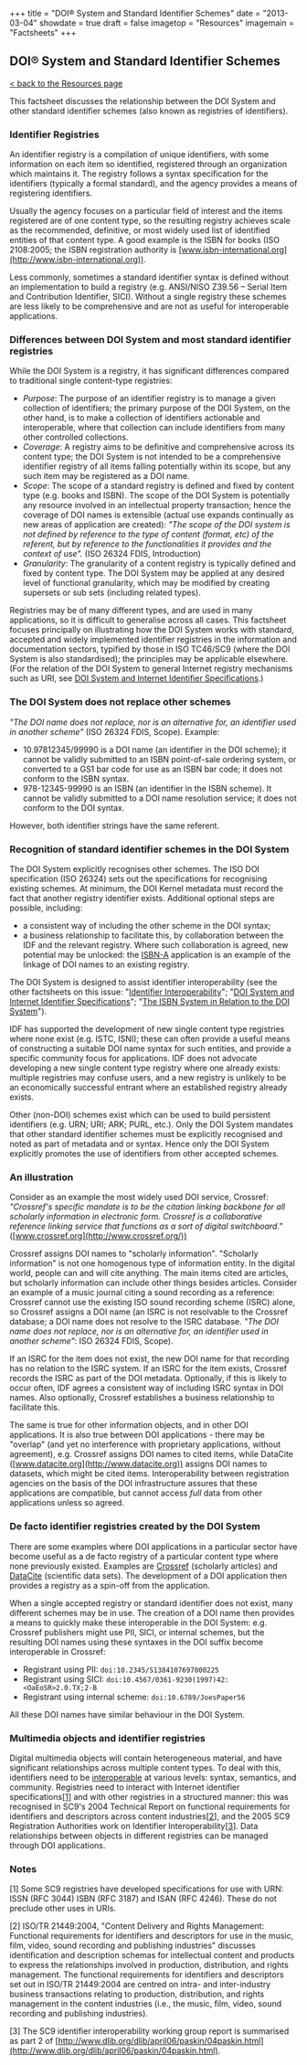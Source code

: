 +++
title = "DOI® System and Standard Identifier Schemes"
date = "2013-03-04"
showdate = true
draft = false
imagetop = "Resources"
imagemain = "Factsheets"
+++

## DOI® System and Standard Identifier Schemes

[< back to the Resources page](/the-identifier/resources/)

This factsheet discusses the relationship between the DOI System and other standard identifier schemes (also known as registries of identifiers).

### Identifier Registries

An identifier registry is a compilation of unique identifiers, with some information on each item so identified, registered through an organization which maintains it. The registry follows a syntax specification for the identifiers (typically a formal standard), and the agency provides a means of registering identifiers.

Usually the agency focuses on a particular field of interest and the items registered are of one content type, so the resulting registry achieves scale as the recommended, definitive, or most widely used list of identified entities of that content type. A good example is the ISBN for books (ISO 2108:2005; the ISBN registration authority is [www.isbn-international.org](http://www.isbn-international.org)).

Less commonly, sometimes a standard identifier syntax is defined without an implementation to build a registry (e.g. ANSI/NISO Z39.56 – Serial Item and Contribution Identifier, SICI). Without a single registry these schemes are less likely to be comprehensive and are not as useful for interoperable applications.

### Differences between DOI System and most standard identifier registries

While the DOI System is a registry, it has significant differences compared to traditional single content-type registries:

*   _Purpose_: The purpose of an identifier registry is to manage a given collection of identifiers; the primary purpose of the DOI System, on the other hand, is to make a collection of identifiers actionable and interoperable, where that collection can include identifiers from many other controlled collections.
*   _Coverage_: A registry aims to be definitive and comprehensive across its content type; the DOI System is not intended to be a comprehensive identifier registry of all items falling potentially within its scope, but any such item may be registered as a DOI name.
*   _Scope_: The scope of a standard registry is defined and fixed by content type (e.g. books and ISBN). The scope of the DOI System is potentially any resource involved in an intellectual property transaction; hence the coverage of DOI names is extensible (actual use expands continually as new areas of application are created): _"The scope of the DOI system is not defined by reference to the type of content (format, etc) of the referent, but by reference to the functionalities it provides and the context of use"._ (ISO 26324 FDIS, Introduction)
*   _Granularity_: The granularity of a content registry is typically defined and fixed by content type. The DOI System may be applied at any desired level of functional granularity, which may be modified by creating supersets or sub sets (including related types).

Registries may be of many different types, and are used in many applications, so it is difficult to generalise across all cases. This factsheet focuses principally on illustrating how the DOI System works with standard, accepted and widely implemented identifier registries in the information and documentation sectors, typified by those in ISO TC46/SC9 (where the DOI System is also standardised); the principles may be applicable elsewhere. (For the relation of the DOI System to general Internet registry mechanisms such as URI, see [DOI System and Internet Identifier Specifications](/the-identifier/resources/factsheets/doi-system-and-internet-identifier-specifications/).)

### The DOI System does not replace other schemes

_"The DOI name does not replace, nor is an alternative for, an identifier used in another scheme"_ (ISO 26324 FDIS, Scope). Example:

*   10.97812345/99990 is a DOI name (an identifier in the DOI scheme); it cannot be validly submitted to an ISBN point-of-sale ordering system, or converted to a GS1 bar code for use as an ISBN bar code; it does not conform to the ISBN syntax.
*   978-12345-99990 is an ISBN (an identifier in the ISBN scheme). It cannot be validly submitted to a DOI name resolution service; it does not conform to the DOI syntax.

However, both identifier strings have the same referent.

### Recognition of standard identifier schemes in the DOI System

The DOI System explicitly recognises other schemes. The ISO DOI specification (ISO 26324) sets out the specifications for recognising existing schemes. At minimum, the DOI Kernel metadata must record the fact that another registry identifier exists. Additional optional steps are possible, including:

*   a consistent way of including the other scheme in the DOI syntax;
*   a business relationship to facilitate this, by collaboration between the IDF and the relevant registry. Where such collaboration is agreed, new potential may be unlocked: the [ISBN-A](/the-identifier/resources/factsheets/doi-system-and-the-isbn-system/) application is an example of the linkage of DOI names to an existing registry.

The DOI System is designed to assist identifier interoperability (see the other factsheets on this issue: "[Identifier Interoperability](/the-identifier/resources/factsheets/identifier-interoperability)"; "[DOI System and Internet Identifier Specifications](/the-identifier/resources/factsheets/doi-system-and-internet-identifier-specifications/)"; "[The ISBN System in Relation to the DOI System](/the-identifier/resources/factsheets/doi-system-and-the-isbn-system/)").

IDF has supported the development of new single content type registries where none exist (e.g. ISTC, ISNI); these can often provide a useful means of constructing a suitable DOI name syntax for such entities, and provide a specific community focus for applications. IDF does not advocate developing a new single content type registry where one already exists: multiple registries may confuse users, and a new registry is unlikely to be an economically successful entrant where an established registry already exists.

Other (non-DOI) schemes exist which can be used to build persistent identifiers (e.g. URN; URI; ARK; PURL, etc.). Only the DOI System mandates that other standard identifier schemes must be explicitly recognised and noted as part of metadata and or syntax. Hence only the DOI System explicitly promotes the use of identifiers from other accepted schemes.

### An illustration

Consider as an example the most widely used DOI service, Crossref: _"Crossref's specific mandate is to be the citation linking backbone for all scholarly information in electronic form. Crossref is a collaborative reference linking service that functions as a sort of digital switchboard."_ ([www.crossref.org](http://www.crossref.org/))

Crossref assigns DOI names to "scholarly information". "Scholarly information" is not one homogenous type of information entity. In the digital world, people can and will cite anything. The main items cited are articles, but scholarly information can include other things besides articles. Consider an example of a music journal citing a sound recording as a reference: Crossref cannot use the existing ISO sound recording scheme (ISRC) alone, so Crossref assigns a DOI name (an ISRC is not resolvable to the Crossref database; a DOI name does not resolve to the ISRC database. _"The DOI name does not replace, nor is an alternative for, an identifier used in another scheme"_: ISO 26324 FDIS, Scope).

If an ISRC for the item does not exist, the new DOI name for that recording has no relation to the ISRC system. If an ISRC for the item exists, Crossref records the ISRC as part of the DOI metadata. Optionally, if this is likely to occur often, IDF agrees a consistent way of including ISRC syntax in DOI names. Also optionally, Crossref establishes a business relationship to facilitate this.

The same is true for other information objects, and in other DOI applications. It is also true between DOI applications - there may be "overlap" (and yet no interference with proprietary applications, without agreement), e.g. Crossref assigns DOI names to cited items, while DataCite ([www.datacite.org](http://www.datacite.org)) assigns DOI names to datasets, which might be cited items. Interoperability between registration agencies on the basis of the DOI infrastructure assures that these applications are compatible, but cannot access _full_ data from other applications unless so agreed.

### De facto identifier registries created by the DOI System

There are some examples where DOI applications in a particular sector have become useful as a de facto registry of a particular content type where none previously existed. Examples are [Crossref](http://www.crossref.org/) (scholarly articles) and [DataCite](http://www.datacite.org) (scientific data sets). The development of a DOI application then provides a registry as a spin-off from the application.

When a single accepted registry or standard identifier does not exist, many different schemes may be in use. The creation of a DOI name then provides a means to quickly make these interoperable in the DOI System: e.g. Crossref publishers might use PII, SICI, or internal schemes, but the resulting DOI names using these syntaxes in the DOI suffix become interoperable in Crossref:

*   Registrant using PII: `doi:10.2345/S1384107697000225`
*   Registrant using SICI: `doi:10.4567/0361-9230(1997)42:<OaEoSR>2.0.TX;2-B`
*   Registrant using internal scheme: `doi:10.6789/JoesPaper56`

All these DOI names have similar behaviour in the DOI System.

### Multimedia objects and identifier registries

Digital multimedia objects will contain heterogeneous material, and have significant relationships across multiple content types. To deal with this, identifiers need to be [interoperable](/the-identifier/resources/factsheets/identifier-interoperability) at various levels: syntax, semantics, and community. Registries need to interact with Internet identifier specifications\[[1](#1)\] and with other registries in a structured manner: this was recognised in SC9's 2004 Technical Report on functional requirements for identifiers and descriptors across content industries\[[2](#2)\], and the 2005 SC9 Registration Authorities work on Identifier Interoperability\[[3](#3)\]. Data relationships between objects in different registries can be managed through DOI applications.

### Notes

\[1\] <a name="1"></a>Some SC9 registries have developed specifications for use with URN: ISSN (RFC 3044) ISBN (RFC 3187) and ISAN (RFC 4246). These do not preclude other uses in URIs.

\[2\] <a name="2"></a>ISO/TR 21449:2004, "Content Delivery and Rights Management: Functional requirements for identifiers and descriptors for use in the music, film, video, sound recording and publishing industries" discusses identification and description schemas for intellectual content and products to express the relationships involved in production, distribution, and rights management. The functional requirements for identifiers and descriptors set out in ISO/TR 21449:2004 are centred on intra- and inter-industry business transactions relating to production, distribution, and rights management in the content industries (i.e., the music, film, video, sound recording and publishing industries).

\[3\] <a name="3"></a>The SC9 identifier interoperability working group report is summarised as part 2 of [http://www.dlib.org/dlib/april06/paskin/04paskin.html](http://www.dlib.org/dlib/april06/paskin/04paskin.html).